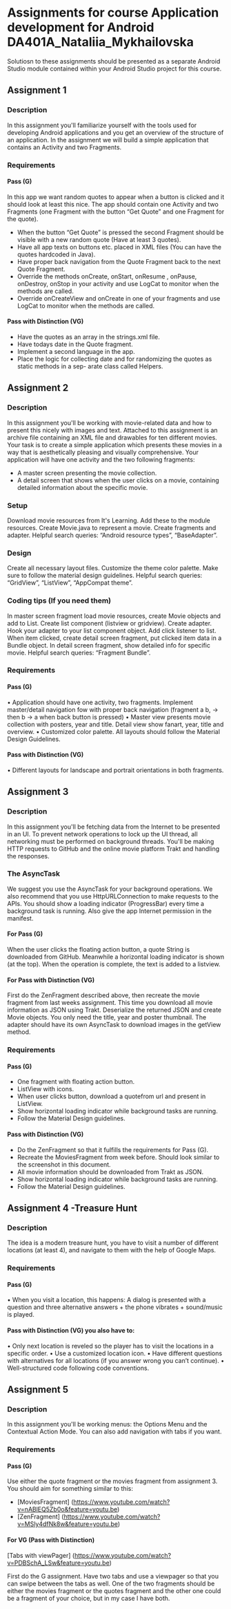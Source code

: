 # Assignments for course Application development for Android DA401A_Nataliia_Mykhailovska
 Solutiosn to these assignments should be presented as a separate Android Studio module contained within your Android Studio project for this course.
## Assignment 1
### Description
In this assignment you'll familiarize yourself with the tools used for developing Android applications and you get an overview of the structure of an application. In the assignment we will build a simple application that contains an Activity and two Fragments.
### Requirements
#### Pass (G)
In this app we want random quotes to appear when a button is clicked and it should look at least this nice.
The app should contain one Activity and two Fragments (one Fragment with the button “Get Quote” and one Fragment for the quote).
* When the button “Get Quote” is pressed the second Fragment should be visible with a new random quote (Have at least 3 quotes).
* Have all app texts on buttons etc. placed in XML files (You can have the quotes hardcoded in Java).
* Have proper back navigation from the Quote Fragment back to the next Quote Fragment.
* Override the methods onCreate, onStart, onResume , onPause, onDestroy, onStop in your activity and use LogCat to monitor when the methods are called.
* Override onCreateView and onCreate in one of your fragments and use LogCat to monitor when the methods are called.

#### Pass with Distinction (VG)
* Have the quotes as an array in the strings.xml file.
* Have todays date in the Quote fragment.
* Implement a second language in the app. 
* Place the logic for collecting date and for randomizing the quotes as static methods in a sep- arate class called Helpers.

## Assignment 2
### Description
In this assignment you'll be working with movie-related data and how to present this nicely
with images and text. Attached to this assignment is an archive file containing an XML file
and drawables for ten different movies. Your task is to create a simple application which
presents these movies in a way that is aesthetically pleasing and visually comprehensive.
Your application will have one activity and the two following fragments:
* A master screen presenting the movie collection.
* A detail screen that shows when the user clicks on a movie, containing detailed
information about the specific movie.

### Setup
Download movie resources from It's Learning. Add these to the module resources. Create
Movie.java to represent a movie. Create fragments and adapter.
Helpful search queries: “Android resource types”, “BaseAdapter”.
### Design
Create all necessary layout files. Customize the theme color palette. Make sure to follow
the material design guidelines.
Helpful search queries: “GridView”, “ListView”, “AppCompat theme”.
### Coding tips (If you need them)
In master screen fragment load movie resources, create Movie objects and add to List.
Create list component (listview or gridview). Create adapter. Hook your adapter to your list
component object. Add click listener to list. When item clicked, create detail screen
fragment, put clicked item data in a Bundle object. In detail screen fragment, show detailed
info for specific movie.
Helpful search queries: “Fragment Bundle”.
### Requirements
#### Pass (G)
• Application should have one activity, two fragments. Implement master/detail
navigation fow with proper back navigation (fragment a b, → then b → a when back
button is pressed)
• Master view presents movie collection with posters, year and title. Detail view show
fanart, year, title and overview.
• Customized color palette. All layouts should follow the Material Design Guidelines.
#### Pass with Distinction (VG)
• Different layouts for landscape and portrait orientations in both fragments.

## Assignment 3
### Description
In this assignment you'll be fetching data from the Internet to be presented in an UI. To
prevent network operations to lock up the UI thread, all networking must be performed on
background threads.
You'll be making HTTP requests to GitHub and the online movie platform Trakt and
handling the responses.
### The AsyncTask
We suggest you use the AsyncTask for your background operations. We also recommend
that you use HttpURLConnection to make requests to the APIs.
You should show a loading indicator (ProgressBar) every time a background task is
running. Also give the app Internet permission in the manifest.
#### For Pass (G)
When the user clicks the floating action button, a quote String is downloaded from GitHub.
Meanwhile a horizontal loading indicator is shown (at the top). When the operation is
complete, the text is added to a listview.
#### For Pass with Distinction (VG)
First do the ZenFragment described above, then recreate the movie fragment from last
weeks assignment. This time you download all movie information as JSON using Trakt.
Deserialize the returned JSON and create Movie objects. You only need the title, year and
poster thumbnail. The adapter should have its own AsyncTask to download images in the
getView method.

### Requirements
#### Pass (G)
* One fragment with floating action button.
* ListView with icons.
* When user clicks button, download a quotefrom url and present in ListView.
* Show horizontal loading indicator while background tasks are running.
* Follow the Material Design guidelines.

#### Pass with Distinction (VG)
* Do the ZenFragment so that it fulfills the requirements for Pass (G).
* Recreate the MoviesFragment from week before. Should look similar to the screenshot in this document.
* All movie information should be downloaded from Trakt as JSON.
* Show horizontal loading indicator while background tasks are running.
* Follow the Material Design guidelines.

## Assignment 4 -Treasure Hunt

### Description
The idea is a modern treasure hunt, you have to visit a number of different locations (at least 4), and navigate to them with the help of Google Maps.
### Requirements
#### Pass (G)
• When you visit a location, this happens: A dialog is presented with a question and three alternative answers + the phone vibrates + sound/music is played.
#### Pass with Distinction (VG) you also have to:
• Only next location is reveled so the player has to visit the locations in a specific order.
• Use a customized location icon.
• Have different questions with alternatives for all locations (if you answer wrong you can’t continue).
• Well-structured code following code conventions.

## Assignment 5
### Description
In this assignment you'll be working menus: the Options Menu and the
Contextual Action Mode. You can also add navigation with tabs if you want.
### Requirements
#### Pass (G)
Use either the quote fragment or the movies fragment from assignment 3. You
should aim for something similar to this:
* [MoviesFragment] (https://www.youtube.com/watch?v=nABlEQ5Zb0o&feature=youtu.be)
* [ZenFragment] (https://www.youtube.com/watch?v=MSly4dfNk8w&feature=youtu.be)

#### For VG (Pass with Distinction)
[Tabs with viewPager] (https://www.youtube.com/watch?v=PDBSchA_LSw&feature=youtu.be)

First do the G assignment.
Have two tabs and use a viewpager so that you can swipe between the tabs as
well. One of the two fragments should be either the movies fragment or the
quotes fragment and the other one could be a fragment of your choice, but in
my case I have both.

